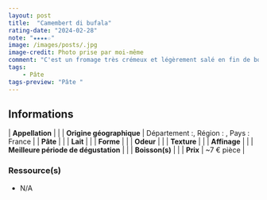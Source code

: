 ```yaml
---
layout: post
title:  "Camembert di bufala"
rating-date: "2024-02-28"
note: "★★★★☆"
image: /images/posts/.jpg
image-credit: Photo prise par moi-même
comment: "C'est un fromage très crémeux et légèrement salé en fin de bouche. La croûte fleurie ramène une certaine mâche et offre un parfum de lait et de crème. Il est cependant bien plus doux que le Camembert de Normandie. Cette douceur conquit souvent les palais."
tags:
    - Pâte 
tags-preview: "Pâte "
---
```


## Informations

| **Appellation** |  |
| **Origine géographique** | Département :, Région : , Pays : France  |
| **Pâte** |  |
| **Lait** |  |
| **Forme** |  |
| **Odeur** |  |
| **Texture** |  |
| **Affinage** |  |
| **Meilleure période de dégustation** |  |
| **Boisson(s)** |  |
| **Prix** | ~7 € pièce |

### Ressource(s)
* N/A